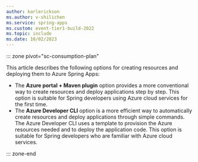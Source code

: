 ```yaml
---
author: karlerickson
ms.author: v-shilichen
ms.service: spring-apps
ms.custom: event-tier1-build-2022
ms.topic: include
ms.date: 10/02/2023
---
```


<!-- 
Use the following line at the end of the heading Prerequisites, with blank lines before and after. Each quickstart should provide two tools for developers.
[!INCLUDE [quickstart-tool-introduction](includes/quickstart-deploy-restful-api-app/quickstart-tool-introduction.md)]
-->

::: zone pivot="sc-consumption-plan"

This article describes the following options for creating resources and deploying them to Azure Spring Apps:

- The **Azure portal + Maven plugin** option provides a more conventional way to create resources and deploy applications step by step. This option is suitable for Spring developers using Azure cloud services for the first time.
- The **Azure Developer CLI** option is a more efficient way to automatically create resources and deploy applications through simple commands. The Azure Developer CLI uses a template to provision the Azure resources needed and to deploy the application code. This option is suitable for Spring developers who are familiar with Azure cloud services.

::: zone-end
